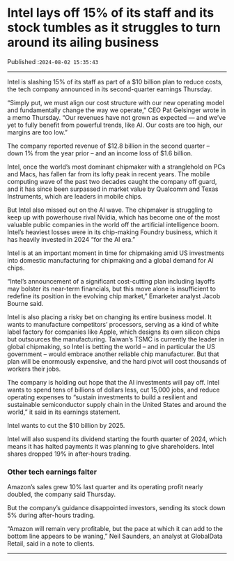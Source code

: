 # Intel lays off 15% of its staff and its stock tumbles as it struggles to turn around its ailing business

Published :`2024-08-02 15:35:43`

---

Intel is slashing 15% of its staff as part of a $10 billion plan to reduce costs, the tech company announced in its second-quarter earnings Thursday.

“Simply put, we must align our cost structure with our new operating model and fundamentally change the way we operate,” CEO Pat Gelsinger wrote in a memo Thursday. “Our revenues have not grown as expected — and we’ve yet to fully benefit from powerful trends, like AI. Our costs are too high, our margins are too low.”

The company reported revenue of $12.8 billion in the second quarter – down 1% from the year prior – and an income loss of $1.6 billion.

Intel, once the world’s most dominant chipmaker with a stranglehold on PCs and Macs, has fallen far from its lofty peak in recent years. The mobile computing wave of the past two decades caught the company off guard, and it has since been surpassed in market value by Qualcomm and Texas Instruments, which are leaders in mobile chips.

But Intel also missed out on the AI wave. The chipmaker is struggling to keep up with powerhouse rival Nvidia, which has become one of the most valuable public companies in the world off the artificial intelligence boom. Intel’s heaviest losses were in its chip-making Foundry business, which it has heavily invested in 2024 “for the AI era.”

Intel is at an important moment in time for chipmaking amid US investments into domestic manufacturing for chipmaking and a global demand for AI chips.

“Intel’s announcement of a significant cost-cutting plan including layoffs may bolster its near-term financials, but this move alone is insufficient to redefine its position in the evolving chip market,” Emarketer analyst Jacob Bourne said.

Intel is also placing a risky bet on changing its entire business model. It wants to manufacture competitors’ processors, serving as a kind of white label factory for companies like Apple, which designs its own silicon chips but outsources the manufacturing. Taiwan’s TSMC is currently the leader in global chipmaking, so Intel is betting the world – and in particular the US government – would embrace another reliable chip manufacturer. But that plan will be enormously expensive, and the hard pivot will cost thousands of workers their jobs.

The company is holding out hope that the AI investments will pay off. Intel wants to spend tens of billions of dollars less, cut 15,000 jobs, and reduce operating expenses to “sustain investments to build a resilient and sustainable semiconductor supply chain in the United States and around the world,” it said in its earnings statement.

Intel wants to cut the $10 billion by 2025.

Intel will also suspend its dividend starting the fourth quarter of 2024, which means it has halted payments it was planning to give shareholders. Intel shares dropped 19% in after-hours trading.

### Other tech earnings falter

Amazon’s sales grew 10% last quarter and its operating profit nearly doubled, the company said Thursday.

But the company’s guidance disappointed investors, sending its stock down 5% during after-hours trading.

“Amazon will remain very profitable, but the pace at which it can add to the bottom line appears to be waning,” Neil Saunders, an analyst at GlobalData Retail, said in a note to clients.

---

